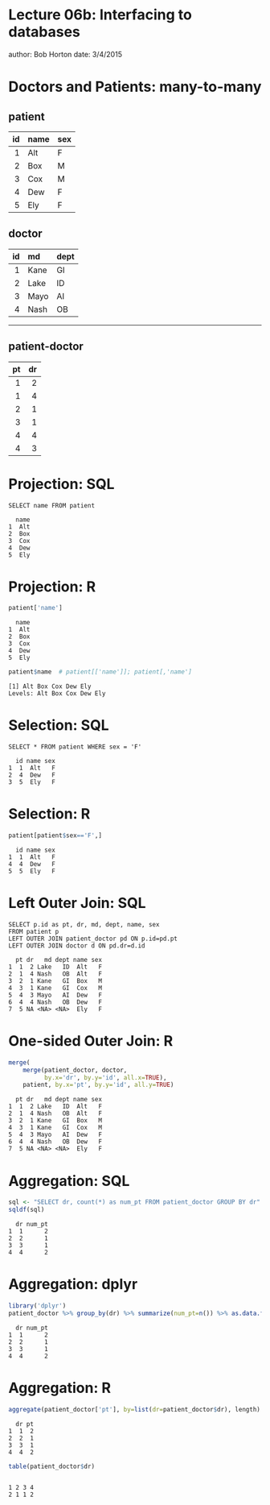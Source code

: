 Lecture 06b: Interfacing to databases
========================================================
author: Bob Horton
date: 3/4/2015

Doctors and Patients: many-to-many
========================================================


<h2>patient</h2>

| id|name |sex |
|--:|:----|:---|
|  1|Alt  |F   |
|  2|Box  |M   |
|  3|Cox  |M   |
|  4|Dew  |F   |
|  5|Ely  |F   |

<h2>doctor</h2>

| id|md   |dept |
|--:|:----|:----|
|  1|Kane |GI   |
|  2|Lake |ID   |
|  3|Mayo |AI   |
|  4|Nash |OB   |

***

<h2>patient-doctor</h2>

| pt| dr|
|--:|--:|
|  1|  2|
|  1|  4|
|  2|  1|
|  3|  1|
|  4|  4|
|  4|  3|

Projection: SQL
========================================================

```
SELECT name FROM patient
```

```
  name
1  Alt
2  Box
3  Cox
4  Dew
5  Ely
```

Projection: R
========================================================

```r
patient['name']
```

```
  name
1  Alt
2  Box
3  Cox
4  Dew
5  Ely
```

```r
patient$name  # patient[['name']]; patient[,'name']
```

```
[1] Alt Box Cox Dew Ely
Levels: Alt Box Cox Dew Ely
```

Selection: SQL
========================================================

```
SELECT * FROM patient WHERE sex = 'F'
```

```
  id name sex
1  1  Alt   F
2  4  Dew   F
3  5  Ely   F
```

Selection: R
========================================================

```r
patient[patient$sex=='F',]
```

```
  id name sex
1  1  Alt   F
4  4  Dew   F
5  5  Ely   F
```

Left Outer Join: SQL
========================================================

```
SELECT p.id as pt, dr, md, dept, name, sex 
FROM patient p 
LEFT OUTER JOIN patient_doctor pd ON p.id=pd.pt
LEFT OUTER JOIN doctor d ON pd.dr=d.id
```

```
  pt dr   md dept name sex
1  1  2 Lake   ID  Alt   F
2  1  4 Nash   OB  Alt   F
3  2  1 Kane   GI  Box   M
4  3  1 Kane   GI  Cox   M
5  4  3 Mayo   AI  Dew   F
6  4  4 Nash   OB  Dew   F
7  5 NA <NA> <NA>  Ely   F
```

One-sided Outer Join: R
========================================================

```r
merge(
    merge(patient_doctor, doctor,
          by.x='dr', by.y='id', all.x=TRUE),
    patient, by.x='pt', by.y='id', all.y=TRUE)
```

```
  pt dr   md dept name sex
1  1  2 Lake   ID  Alt   F
2  1  4 Nash   OB  Alt   F
3  2  1 Kane   GI  Box   M
4  3  1 Kane   GI  Cox   M
5  4  3 Mayo   AI  Dew   F
6  4  4 Nash   OB  Dew   F
7  5 NA <NA> <NA>  Ely   F
```

Aggregation: SQL
========================================================

```r
sql <- "SELECT dr, count(*) as num_pt FROM patient_doctor GROUP BY dr"
sqldf(sql)
```

```
  dr num_pt
1  1      2
2  2      1
3  3      1
4  4      2
```

Aggregation: dplyr
========================================================

```r
library('dplyr')
patient_doctor %>% group_by(dr) %>% summarize(num_pt=n()) %>% as.data.frame()
```

```
  dr num_pt
1  1      2
2  2      1
3  3      1
4  4      2
```

Aggregation: R
========================================================

```r
aggregate(patient_doctor['pt'], by=list(dr=patient_doctor$dr), length)
```

```
  dr pt
1  1  2
2  2  1
3  3  1
4  4  2
```

```r
table(patient_doctor$dr)
```

```

1 2 3 4 
2 1 1 2 
```
